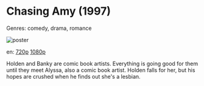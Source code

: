 # Chasing Amy (1997)

Genres: comedy, drama, romance

![poster](http://image.tmdb.org/t/p/w500/4vFJileWrCGaBeobCmF0tXpQCUb.jpg)

en:
  [720p](magnet:?xt=urn:btih:B7719C180727642463070AEE656F47F1C228D13B&tr=udp://glotorrents.pw:6969/announce&tr=udp://tracker.opentrackr.org:1337/announce&tr=udp://torrent.gresille.org:80/announce&tr=udp://tracker.openbittorrent.com:80&tr=udp://tracker.coppersurfer.tk:6969&tr=udp://tracker.leechers-paradise.org:6969&tr=udp://p4p.arenabg.ch:1337&tr=udp://tracker.internetwarriors.net:1337)
  [1080p](magnet:?xt=urn:btih:8F83EB313CDDA38292EA3CD0055BC071216F88E3&tr=udp://glotorrents.pw:6969/announce&tr=udp://tracker.opentrackr.org:1337/announce&tr=udp://torrent.gresille.org:80/announce&tr=udp://tracker.openbittorrent.com:80&tr=udp://tracker.coppersurfer.tk:6969&tr=udp://tracker.leechers-paradise.org:6969&tr=udp://p4p.arenabg.ch:1337&tr=udp://tracker.internetwarriors.net:1337)
  


Holden and Banky are comic book artists. Everything is going good for them until they meet Alyssa, also a comic book artist. Holden falls for her, but his hopes are crushed when he finds out she's a lesbian.